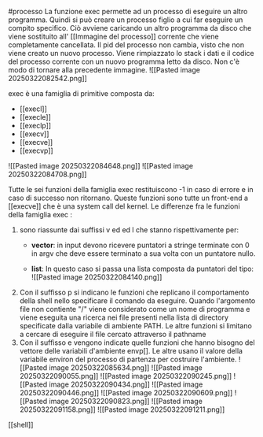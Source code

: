 #processo 
La funzione exec permette ad un processo di eseguire un altro programma. Quindi si può creare un processo figlio a cui far eseguire un compito specifico. Ciò avviene caricando un altro programma da disco che viene sostituito all' [[Immagine del processo]] corrente che viene completamente cancellata. Il pid del processo non cambia, visto che non viene creato un nuovo processo. Viene rimpiazzato lo stack i dati e il codice del processo corrente con un nuovo programma letto da disco.
Non c'è modo di tornare alla precedente immagine.
![[Pasted image 20250322082542.png]]

exec è una famiglia di primitive composta da:
- [[execl]]
- [[execle]]
- [[execlp]]
- [[execv]]
- [[execve]]
- [[execvp]]

![[Pasted image 20250322084648.png]]
![[Pasted image 20250322084708.png]]

Tutte le sei funzioni della famiglia exec restituiscono -1 in caso di errore e in caso di successo non ritornano. Queste funzioni sono tutte un front-end a [[execve]] che è una system call del kernel.
Le differenze fra le funzioni della famiglia exec :

1. sono riassunte dai suffissi v ed ed l che stanno rispettivamente per:
    - **vector**:  in input devono ricevere puntatori a stringe terminate con 0 in argv che deve essere terminato a sua volta con un puntatore nullo.

    - **list**: In questo caso si passa una lista composta da puntatori del tipo:
     ![[Pasted image 20250322084140.png]]
 2. Con il suffisso p si indicano le funzioni che replicano il comportamento della shell nello specificare il comando da eseguire. Quando l'argomento file non contiente "/" viene considerato come un nome di programma e viene eseguita una ricerca nei file presenti nella lista di directory specificate dalla variabile di ambiente PATH. Le altre funzioni si limitano a cercare di eseguire il file cercato attraverso il pathname
 3. Con il suffisso e vengono indicate quelle funzioni che hanno bisogno del vettore delle variabili d'ambiente envp[]. Le altre usano il valore della variabile environ del processo di partenza per costruire l'ambiente.
 ![[Pasted image 20250322085634.png]]
 ![[Pasted image 20250322090055.png]]
![[Pasted image 20250322090245.png]]
![[Pasted image 20250322090434.png]]
![[Pasted image 20250322090446.png]]
![[Pasted image 20250322090609.png]]
![[Pasted image 20250322090823.png]]
![[Pasted image 20250322091158.png]]
![[Pasted image 20250322091211.png]]


[[shell]]
